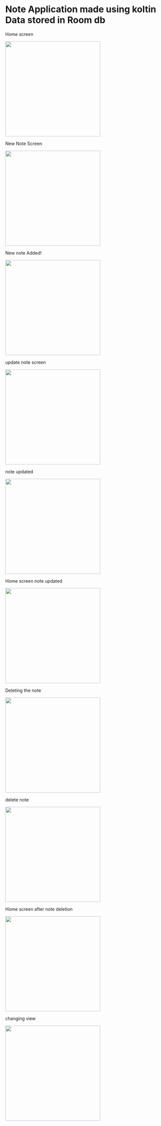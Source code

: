 
<h1>Note
Application made using koltin
Data stored in Room db
</h1>

<p>Home screen</p>
<img src="https://github.com/dhanushcodev/Notes-App/blob/main/notesAppScreenShot/homeScreenEmpty.jpg" width="300"  >

<p>New Note Screen</p>
<img src="https://github.com/dhanushcodev/Notes-App/blob/main/notesAppScreenShot/newNoteScreen.jpg" width="300"  >
  
<p>New note Added!</p>
<img src="https://github.com/dhanushcodev/Notes-App/blob/main/notesAppScreenShot/homeScreenNewNote.jpg" width="300"  >

<p>update note screen</p>
<img src="https://github.com/dhanushcodev/Notes-App/blob/main/notesAppScreenShot/updateNoteScreen.jpg" width="300"  >

<p>note updated</p>
<img src="https://github.com/dhanushcodev/Notes-App/blob/main/notesAppScreenShot/noteUpdatedScreen.jpg" width="300"  >

<p>Home screen note updated</p>
<img src="https://github.com/dhanushcodev/Notes-App/blob/main/notesAppScreenShot/homeScreenNoteUpdated.jpg" width="300"  >

<p>Deleting the note</p>
<img src="https://github.com/dhanushcodev/Notes-App/blob/main/notesAppScreenShot/bottomSheet.jpg" width="300"  >

<p>delete note</p>
<img src="https://github.com/dhanushcodev/Notes-App/blob/main/notesAppScreenShot/deleteNoteDialog.jpg" width="300"  >

<p>Home screen after note deletion</p>
<img src="https://github.com/dhanushcodev/Notes-App/blob/main/notesAppScreenShot/homeScreenNoteDeleted.jpg" width="300"  >

<p>changing view</p>
<img src="https://github.com/dhanushcodev/Notes-App/blob/main/notesAppScreenShot/listViewChange.jpg" width="300"  >
